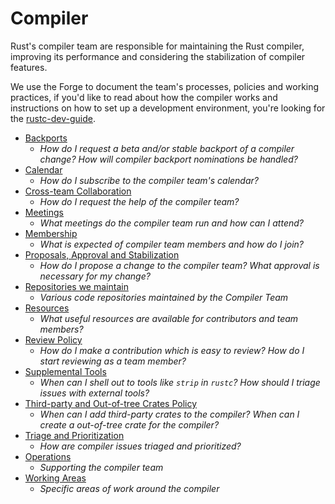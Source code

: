 # Compiler
Rust's compiler team are responsible for maintaining the Rust compiler, improving its performance
and considering the stabilization of compiler features.

We use the Forge to document the team's processes, policies and working practices, if you'd like to
read about how the compiler works and instructions on how to set up a development environment,
you're looking for the [rustc-dev-guide](https://rustc-dev-guide.rust-lang.org/).

<!--
NOTE: please keep the following alphabetically sorted.
-->

- [Backports](./backports.md)
  - *How do I request a beta and/or stable backport of a compiler change? How will compiler 
    backport nominations be handled?*
- [Calendar](./calendar.md)
  - *How do I subscribe to the compiler team's calendar?*
- [Cross-team Collaboration](./cross-team-collaboration.md)
  - *How do I request the help of the compiler team?*
- [Meetings](./meetings.md)
  - *What meetings do the compiler team run and how can I attend?*
- [Membership](./membership.md)
  - *What is expected of compiler team members and how do I join?*
- [Proposals, Approval and Stabilization](./proposals-and-stabilization.md)
  - *How do I propose a change to the compiler team? What approval is necessary for my change?*
- [Repositories we maintain](https://github.com/orgs/rust-lang/teams/compiler/repositories)
  - *Various code repositories maintained by the Compiler Team*
- [Resources](./resources.md)
  - *What useful resources are available for contributors and team members?*
- [Review Policy](./reviews.md)
  - *How do I make a contribution which is easy to review? How do I start reviewing as a team member?*
- [Supplemental Tools](./supplemental-tools.md)
  - *When can I shell out to tools like `strip` in `rustc`? How should I triage issues with external tools?*
- [Third-party and Out-of-tree Crates Policy](./third-party-out-of-tree.md)
  - *When can I add third-party crates to the compiler? When can I create a out-of-tree crate for
     the compiler?*
- [Triage and Prioritization](./prioritization.md)
  - *How are compiler issues triaged and prioritized?*
- [Operations](./operations.md)
  - *Supporting the compiler team*
- [Working Areas](./working-areas.md)
  - *Specific areas of work around the compiler*
